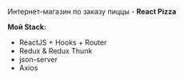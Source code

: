 Интернет-магазин по заказу пиццы - **React Pizza**

**Мой Stack:**

- ReactJS + Hooks + Router
- Redux & Redux Thunk
- json-server
- Axios